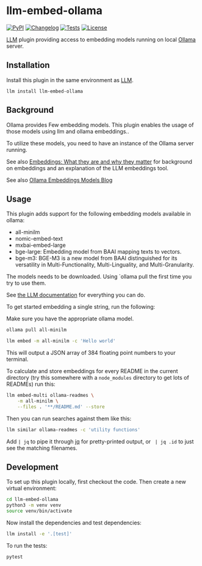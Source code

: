 # llm-embed-ollama

[![PyPI](https://img.shields.io/pypi/v/llm-embed-ollama.svg)](https://pypi.org/project/llm-embed-ollama/)
[![Changelog](https://img.shields.io/github/v/release/sukhbinder/llm-embed-ollama?include_prereleases&label=changelog)](https://github.com/sukhbinder/llm-embed-ollama/releases)
[![Tests](https://github.com/sukhbinder/llm-embed-ollama/workflows/Test/badge.svg)](https://github.com/sukhbinder/llm-embed-ollama/actions?query=workflow%3ATest)
[![License](https://img.shields.io/badge/license-Apache%202.0-blue.svg)](https://github.com/sukhbinder/llm-embed-ollama/blob/main/LICENSE)

[LLM](https://llm.datasette.io/) plugin providing access to embedding models running on local [Ollama](https://ollama.ai) server.


## Installation

Install this plugin in the same environment as [LLM](https://llm.datasette.io/).

    llm install llm-embed-ollama

## Background

Ollama provides Few embedding models. This plugin enables the usage of those models using llm and ollama embeddings..

To utilize these models, you need to have an instance of the Ollama server running.

See also [Embeddings: What they are and why they matter](https://simonillison.net/2023/Oct/23/embeddings/) for background on embeddings and an explanation of the LLM embeddings tool.

See also [Ollama Embeddings Models Blog](https://ollama.com/blog/embedding-models)


## Usage

This plugin adds support for the following embedding models available in ollama:

- all-minilm
- nomic-embed-text
- mxbai-embed-large
- bge-large: Embedding model from BAAI mapping texts to vectors.
- bge-m3: BGE-M3 is a new model from BAAI distinguished for its versatility in Multi-Functionality, Multi-Linguality, and Multi-Granularity.

The models needs to be downloaded. Using `ollama pull <model-name> the first time you try to use them.

See [the LLM documentation](https://llm.datasette.io/en/stable/embeddings/index.html) for everything you can do.

To get started embedding a single string, run the following:

Make sure you have the appropriate ollama model.

```bash
ollama pull all-minilm
```

```bash
llm embed -m all-minilm -c 'Hello world'
```
This will output a JSON array of 384 floating point numbers to your terminal.

To calculate and store embeddings for every README in the current directory (try this somewhere with a `node_modules` directory to get lots of READMEs) run this:

```bash
llm embed-multi ollama-readmes \
    -m all-minilm \
    --files . '**/README.md' --store
```

Then you can run searches against them like this:

```bash
llm similar ollama-readmes -c 'utility functions'
```
Add `| jq` to pipe it through [jq](https://jqlang.github.io/jq/) for pretty-printed output, or ` | jq .id` to just see the matching filenames.

## Development

To set up this plugin locally, first checkout the code. Then create a new virtual environment:

```bash
cd llm-embed-ollama
python3 -m venv venv
source venv/bin/activate
```

Now install the dependencies and test dependencies:

```bash
llm install -e '.[test]'
```

To run the tests:
```bash
pytest
```
